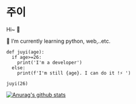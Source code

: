 # 주이

Hi~ 👋

🔭 I’m currently learning python, web,..etc.     

```
def juyi(age):
  if age>=26:
    print('I'm a developer')
  else:
    print(f'I'm still {age}. I can do it !⚡ ')

juyi(26)
```
[![Anurag's github stats](https://github-readme-stats.vercel.app/api?username=juyi212&show_icons=true&theme=radical)](https://github.com/anuraghazra/github-readme-stats)
